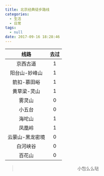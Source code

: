 ```yaml
---
title: 北京经典徒步路线
categories:
  - 生活
  - 日常
tags:
  - null
date: 2017-09-16 18:28:46
---
```

|线路|去过|
|:---:|:---:|
|京西古道|1|
|阳台山-妙峰山|1|
|箭扣-慕田峪|1|
|黄草梁-灵山|1|
|雾灵山|0|
|小五台|0|
|海坨山|1|
|凤凰岭|1|
|云蒙山-黑龙密境|0|
|白河峡谷|0|
|百花山|0|


><div align=center>小包么么哒</div>